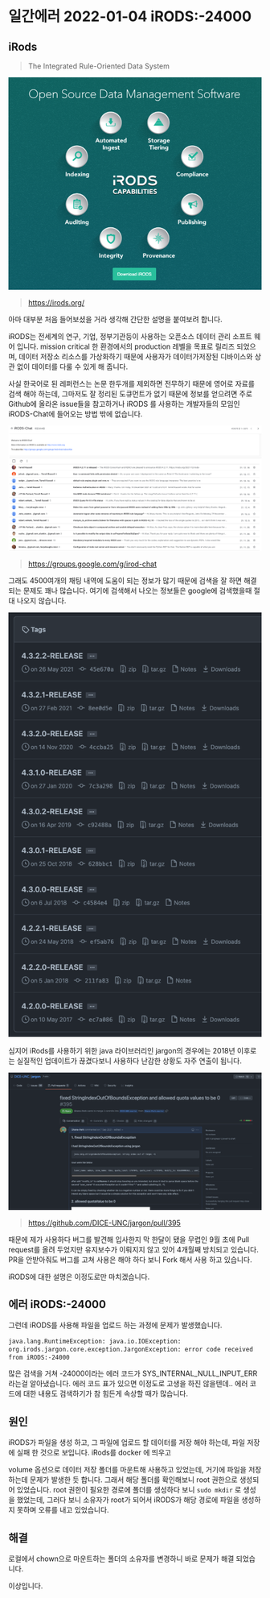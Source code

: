 # 일간에러 2022-01-04 iRODS:-24000

## iRods

> The Integrated Rule-Oriented Data System 

![image-20220106221828969](https://raw.githubusercontent.com/Shane-Park/mdblog/main/devlife/todayError/20220104.assets/image-20220106221828969.png)

> https://irods.org/

아마 대부분 처음 들어보셨을 거라 생각해 간단한 설명을 붙여보려 합니다.

 iRODS는 전세계의 연구, 기업, 정부기관등이 사용하는 오픈소스 데이터 관리 소프트 웨어 입니다. mission critical 한 환경에서의 production 레벨을 목표로 릴리즈 되었으며, 데이터 저장소 리소스를 가상화하기 때문에 사용자가 데이터가저장된 디바이스와 상관 없이 데이터를 다룰 수 있게 해 줍니다.

사실 한국어로 된 레퍼런스는 논문 한두개를 제외하면 전무하기 때문에 영어로 자료를 검색 해야 하는데, 그마저도 잘 정리된 도큐먼트가 없기 때문에 정보를 얻으려면 주로 Github에 올라온 issue들을 참고하거나 iRODS 를 사용하는 개발자들의 모임인 iRODS-Chat에 들어오는 방법 밖에 없습니다.

![image-20220106223703582](https://raw.githubusercontent.com/Shane-Park/mdblog/main/devlife/todayError/20220104.assets/image-20220106223703582.png)

>  https://groups.google.com/g/irod-chat

그래도 4500여개의 채팅 내역에 도움이 되는 정보가 많기 때문에 검색을 잘 하면 해결되는 문제도 꽤나 많습니다. 여기에 검색해서 나오는 정보들은 google에 검색했을때 절대 나오지 않습니다.

![image-20220106224227435](https://raw.githubusercontent.com/Shane-Park/mdblog/main/devlife/todayError/20220104.assets/image-20220106224227435.png)

심지어 iRods를 사용하기 위한 java 라이브러리인 jargon의 경우에는 2018년 이후로는 실질적인 업데이트가 끊겼다보니 사용하다 난감한 상황도 자주 연출이 됩니다.

![image-20220106224318853](https://raw.githubusercontent.com/Shane-Park/mdblog/main/devlife/todayError/20220104.assets/image-20220106224318853.png)

> https://github.com/DICE-UNC/jargon/pull/395

때문에 제가 사용하다 버그를 발견해 입사한지 막 한달이 됐을 무렵인 9월 초에 Pull request를 올려 두었지만 유지보수가 이뤄지지 않고 있어 4개월째 방치되고 있습니다. PR을 안받아줘도 버그를 고쳐 사용은 해야 하다 보니 Fork 해서 사용 하고 있습니다.

iRODS에 대한 설명은 이정도로만 마치겠습니다.

## 에러 iRODS:-24000

그런데 iRODS를 사용해 파일을 업로드 하는 과정에 문제가 발생했습니다.

```
java.lang.RuntimeException: java.io.IOException: org.irods.jargon.core.exception.JargonException: error code received from iRODS:-24000
```

많은 검색을 거쳐 -24000이라는 에러 코드가 SYS_INTERNAL_NULL_INPUT_ERR 라는걸 알아냈습니다. 에러 코드 표가 있으면 이정도로 고생을 하진 않을텐데.. 에러 코드에 대한 내용도 검색하기가 참 힘든게 속상할 때가 많습니다.

## 원인

iRODS가 파일을 생성 하고, 그 파일에 업로드 할 데이터를 저장 해야 하는데, 파일 저장에 실패 한 것으로 보입니다. iRods를 docker 에 띄우고

volume 옵션으로 데이터 저장 폴더를 마운트해 사용하고 있었는데, 거기에 파일을 저장하는데 문제가 발생한 듯 합니다. 그래서 해당 폴더를 확인해보니 root 권한으로 생성되어 있었습니다. root 권한이 필요한 경로에 폴더를 생성하다 보니 `sudo mkdir` 로 생성을 했었는데, 그러다 보니 소유자가 root가 되어서 iRODS가 해당 경로에 파일을 생성하지 못하며 오류를 내고 있었습니다.

## 해결

로컬에서 chown으로 마운트하는 폴더의 소유자를 변경하니 바로 문제가 해결 되었습니다.

이상입니다.


